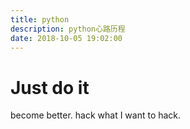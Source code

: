 ```yaml
---
title: python
description: python心路历程
date: 2018-10-05 19:02:00
---
```


# Just do it

become better. hack what I want to hack.